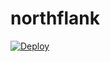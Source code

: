 # northflank

[![Deploy](https://www.deployhq.com/images/deploy/opengraph-banner.png)](https://app.northflank.com) 
